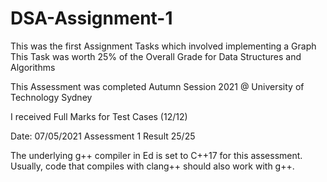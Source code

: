 # DSA-Assignment-1

This was the first Assignment Tasks which involved implementing a Graph 
This Task was worth 25% of the Overall Grade for Data Structures and Algorithms

This Assessment was completed Autumn Session 2021 @ University of Technology Sydney

I received Full Marks for Test Cases (12/12)

Date: 07/05/2021
Assessment 1 Result 25/25

The underlying g++ compiler in Ed is set to C++17 for this assessment. Usually, code that compiles with clang++ should also work with g++.
